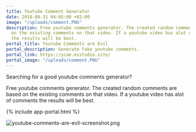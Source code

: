 ```yaml
---
title: Youtube Comment Generator
date: 2018-08-31 04:05:00 +02:00
image: "/uploads/comment.PNG"
description: Free youtube comments generator. The created random comments are based
  on the existing comments on that video. If a youtube video has alot of comments
  the results will be best.
portal_title: Youtube Comments are Evil
portal_description: Generate fake youtube comments.
portal_link: https://ycae.esstudio.site/
portal_image: "/uploads/comment.PNG"
---
```


Searching for a good youtube comments generator?

Free youtube comments generator. The created random comments are based on the existing comments on that video. If a youtube video has alot of comments the results will be best.

{% include app-portal.html %}

![youtube-comments-are-evil-screenshot.png](/uploads/youtube-comments-are-evil-screenshot.png)